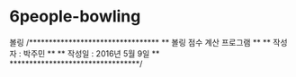 # 6people-bowling
볼링
/*********************************
**    볼링 점수 계산 프로그램   **
**    작성자 : 박주민           **
**    작성일 : 2016년 5월 9일   **
*********************************/
